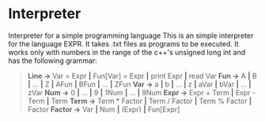 # Interpreter
 Interpreter for a simple programming language
 This is an simple interpreter for the language EXPR.
 It takes .txt files as programs to be executed.
 It works only with numbers in the range of the c++'s unsigned long int and has the following grammar:

>**Line →** Var = Expr **|** Fun[Var] = Expr **|** print Expr **|** read Var
>**Fun →** A **|** B **|** … **|** Z **|** AFun **|** BFun **|** … **|** ZFun
>**Var →** a **|** b **|** … **|** z **|** aVar **|** bVar **|** … **|** zVar
>**Num →** 0 **|** … **|** 9 **|** 1Num **|** … **|** 9Num
>**Expr →** Expr + Term **|** Expr - Term **|** Term
>**Term →** Term * Factor **|** Term / Factor **|** Term % Factor **|** Factor
>**Factor →** Var **|** Num **|** (Expr) **|** Fun[Expr]
